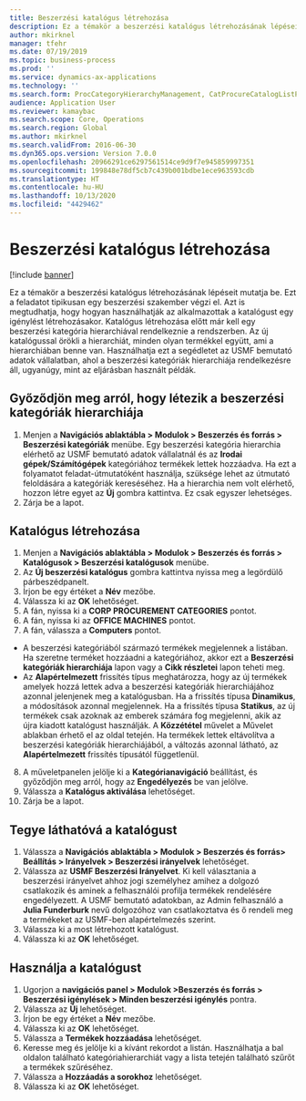 ```yaml
---
title: Beszerzési katalógus létrehozása
description: Ez a témakör a beszerzési katalógus létrehozásának lépéseit mutatja be.
author: mkirknel
manager: tfehr
ms.date: 07/19/2019
ms.topic: business-process
ms.prod: ''
ms.service: dynamics-ax-applications
ms.technology: ''
ms.search.form: ProcCategoryHierarchyManagement, CatProcureCatalogListPage, CatProcureCatalogCreate, CatProcureCatalogEdit, SysPolicyListPage, SysPolicy, CatCatalogPolicyRule, PurchReqTableListPage, PurchReqCreate, PurchReqTable, PurchReqAddItem
audience: Application User
ms.reviewer: kamaybac
ms.search.scope: Core, Operations
ms.search.region: Global
ms.author: mkirknel
ms.search.validFrom: 2016-06-30
ms.dyn365.ops.version: Version 7.0.0
ms.openlocfilehash: 20966291ce6297561514ce9d9f7e945859997351
ms.sourcegitcommit: 199848e78df5cb7c439b001bdbe1ece963593cdb
ms.translationtype: HT
ms.contentlocale: hu-HU
ms.lasthandoff: 10/13/2020
ms.locfileid: "4429462"
---
```

# <a name="create-a-procurement-catalog"></a>Beszerzési katalógus létrehozása

[!include [banner](../../includes/banner.md)]

Ez a témakör a beszerzési katalógus létrehozásának lépéseit mutatja be. Ezt a feladatot tipikusan egy beszerzési szakember végzi el. Azt is megtudhatja, hogy hogyan használhatják az alkalmazottak a katalógust egy igénylést létrehozásakor. Katalógus létrehozása előtt már kell egy beszerzési kategória hierarchiával rendelkeznie a rendszerben. Az új katalógussal örökli a hierarchiát, minden olyan termékkel együtt, ami a hierarchiában benne van. Használhatja ezt a segédletet az USMF bemutató adatok vállalatban, ahol a beszerzési kategóriák hierarchiája rendelkezésre áll, ugyanúgy, mint az eljárásban használt példák.


## <a name="ensure-that-a-procurement-category-hierarchy-exists"></a>Győződjön meg arról, hogy létezik a beszerzési kategóriák hierarchiája
1. Menjen a **Navigációs ablaktábla > Modulok > Beszerzés és forrás > Beszerzési kategóriák** menübe. Egy beszerzési kategória hierarchia elérhető az USMF bemutató adatok vállalatnál és az **Irodai gépek/Számítógépek** kategóriához termékek lettek hozzáadva. Ha ezt a folyamatot feladat-útmutatóként használja, szüksége lehet az útmutató feloldására a kategóriák kereséséhez. Ha a hierarchia nem volt elérhető, hozzon létre egyet az **Új** gombra kattintva. Ez csak egyszer lehetséges.  
2. Zárja be a lapot.

## <a name="create-a-catalog"></a>Katalógus létrehozása
1. Menjen a **Navigációs ablaktábla > Modulok > Beszerzés és forrás > Katalógusok > Beszerzési katalógusok** menübe.
2. Az **Új beszerzési katalógus** gombra kattintva nyissa meg a legördülő párbeszédpanelt.
3. Írjon be egy értéket a **Név** mezőbe.
4. Válassza ki az **OK** lehetőséget.
5. A fán, nyissa ki a **CORP PROCUREMENT CATEGORIES** pontot.
6. A fán, nyissa ki az **OFFICE MACHINES** pontot.
7. A fán, válassza a **Computers** pontot.

  - A beszerzési kategóriából származó termékek megjelennek a listában. Ha szeretne terméket hozzáadni a kategóriához, akkor ezt a **Beszerzési kategóriák hierarchiája** lapon vagy a **Cikk részletei** lapon teheti meg.  
  - Az **Alapértelmezett** frissítés típus meghatározza, hogy az új termékek amelyek hozzá lettek adva a beszerzési kategóriák hierarchiájához azonnal jelenjenek meg a katalógusban. Ha a frissítés típusa **Dinamikus**, a módosítások azonnal megjelennek. Ha a frissítés típusa **Statikus**, az új termékek csak azoknak az emberek számára fog megjelenni, akik az újra kiadott katalógust használják. A **Közzététel** művelet a Művelet ablakban érhető el az oldal tetején. Ha termékek lettek eltávolítva a beszerzési kategóriák hierarchiájából, a változás azonnal látható, az **Alapértelmezett** frissítés típusától függetlenül.  

8. A műveletpanelen jelölje ki a **Kategórianavigáció** beállítást, és győződjön meg arról, hogy az **Engedélyezés** be van jelölve.
9. Válassza a **Katalógus aktiválása** lehetőséget.
10. Zárja be a lapot.

## <a name="make-the-catalog-visible"></a>Tegye láthatóvá a katalógust
1. Válassza a **Navigációs ablaktábla > Modulok > Beszerzés és forrás> Beállítás > Irányelvek > Beszerzési irányelvek** lehetőséget.
2. Válassza az **USMF Beszerzési Irányelvet**. Ki kell választania a beszerzési irányelvet ahhoz jogi személyhez amihez a dolgozó csatlakozik és aminek a felhasználói profilja termékek rendelésére engedélyezett. A USMF bemutató adatokban, az Admin felhasználó a **Julia Funderburk** nevű dolgozóhoz van csatlakoztatva és ő rendeli meg a termékeket az USMF-ben alapértelmezés szerint.  
3. Válassza ki a most létrehozott katalógust.
4. Válassza ki az **OK** lehetőséget.

## <a name="use-the-catalog"></a>Használja a katalógust
1. Ugorjon a **navigációs panel > Modulok >Beszerzés és forrás > Beszerzési igénylések > Minden beszerzési igénylés** pontra.
2. Válassza az **Új** lehetőséget.
3. Írjon be egy értéket a **Név** mezőbe.
4. Válassza ki az **OK** lehetőséget.
5. Válassza a **Termékek hozzáadása** lehetőséget.
6. Keresse meg és jelölje ki a kívánt rekordot a listán. Használhatja a bal oldalon található kategóriahierarchiát vagy a lista tetején található szűrőt a termékek szűréséhez.  
7. Válassza a **Hozzáadás a sorokhoz** lehetőséget.
8. Válassza ki az **OK** lehetőséget.

